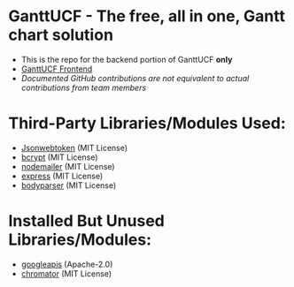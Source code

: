 
# GanttUCF - The free, all in one, Gantt chart solution
- This is the repo for the backend portion of GanttUCF **only**
- [GanttUCF Frontend](https://github.com/ClutchOttoman/Ganttify-Frontend-UCF_SD)
- *Documented GitHub contributions are not equivalent to actual contributions from team members*

# Third-Party Libraries/Modules Used:
- [Jsonwebtoken](https://github.com/auth0/node-jsonwebtoken) (MIT License)
- [bcrypt](https://github.com/kelektiv/node.bcrypt.js) (MIT License)
- [nodemailer](https://github.com/nodemailer/nodemailer) (MIT License)
- [express](https://github.com/expressjs/express) (MIT License)
- [bodyparser](https://github.com/expressjs/body-parser) (MIT License)

# Installed But Unused Libraries/Modules:
- [googleapis](https://github.com/googleapis/google-api-nodejs-client) (Apache-2.0)
- [chromator](https://github.com/TomasEng/Chromator) (MIT License)
